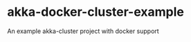 akka-docker-cluster-example
===========================

An example akka-cluster project with docker support
